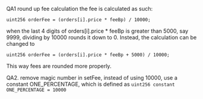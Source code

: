 QA1 round up fee calculation
the fee is calculated as such:
```
uint256 orderFee = (orders[i].price * feeBp) / 10000; 
```
when the last 4 digits of orders[i].price * feeBp is greater than 5000, say 9999, dividing by 10000 rounds it down to 0. 
Instead, the calculation can be changed to 
```
uint256 orderFee = (orders[i].price * feeBp + 5000) / 10000;
```
This way fees are rounded more properly.

QA2. remove magic number
in setFee, instead of using 10000, use a constant ONE_PERCENTAGE, which is defined as
`uint256 constant ONE_PERCENTAGE = 10000`